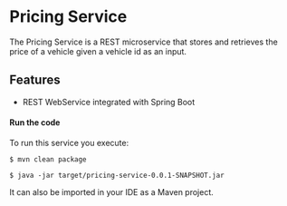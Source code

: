# Pricing Service

The Pricing Service is a REST microservice that stores and retrieves the price of a vehicle given a vehicle id as an
input.


## Features

- REST WebService integrated with Spring Boot

#### Run the code

To run this service you execute:

```
$ mvn clean package
```

```
$ java -jar target/pricing-service-0.0.1-SNAPSHOT.jar
```

It can also be imported in your IDE as a Maven project.
